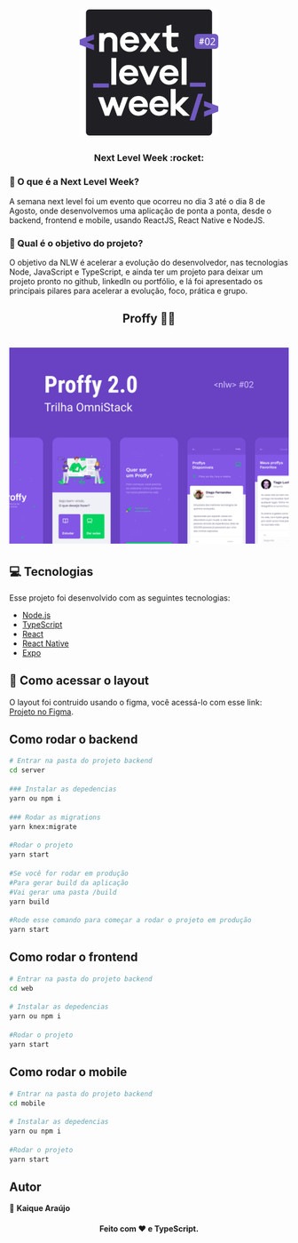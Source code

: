 <h1 align="center">
    <img alt="NextLevelWeek" title="#NextLevelWeek" src="github/logo.svg" width="250px" />
</h1>

<h3 align="center">Next Level Week :rocket: </h1>

### :shrug: O que é a Next Level Week?

A semana next level foi um evento que ocorreu no dia 3 até o dia 8 de Agosto, onde desenvolvemos uma aplicação de ponta a ponta, desde o backend, frontend e mobile, usando ReactJS, React Native e NodeJS.

### :exploding_head: Qual é o objetivo do projeto?

O objetivo da NLW é acelerar a evolução do desenvolvedor, nas tecnologias Node, JavaScript e TypeScript, e ainda ter um projeto para deixar um projeto pronto no github, linkedIn ou portfólio, e lá foi apresentado os principais pilares para acelerar a evolução, foco, prática e grupo.

<h2 align="center">Proffy 👨‍🎓 </h2>

<h1 align="center">
    <img alt="background" title="capa" src="github/background.svg" width="700px" />
</h1>

## :computer: Tecnologias

Esse projeto foi desenvolvido com as seguintes tecnologias:

- [Node.js][nodejs]
- [TypeScript][typescript]
- [React][reactjs]
- [React Native][rn]
- [Expo][expo]

[nodejs]: https://nodejs.org/
[typescript]: https://www.typescriptlang.org/
[expo]: https://expo.io/
[reactjs]: https://reactjs.org
[rn]: https://facebook.github.io/react-native/
[yarn]: https://yarnpkg.com/


## :file_folder: Como acessar o layout

O layout foi contruido usando o figma, você acessá-lo com esse link: [Projeto no Figma](https://www.figma.com/file/GHGS126t7WYjnPZdRKChJF/?viewer=1&node-id=).

## Como rodar o backend

```sh
# Entrar na pasta do projeto backend
cd server

### Instalar as depedencias
yarn ou npm i

### Rodar as migrations
yarn knex:migrate

#Rodar o projeto
yarn start

#Se você for rodar em produção
#Para gerar build da aplicação
#Vai gerar uma pasta /build
yarn build

#Rode esse comando para começar a rodar o projeto em produção
yarn start
```

## Como rodar o frontend

```sh
# Entrar na pasta do projeto backend
cd web

# Instalar as depedencias
yarn ou npm i

#Rodar o projeto
yarn start
```

## Como rodar o mobile

```sh
# Entrar na pasta do projeto backend
cd mobile

# Instalar as depedencias
yarn ou npm i

#Rodar o projeto
yarn start
```

## Autor

👤 **Kaique Araújo**

<h4 align="center">Feito com ❤️ e TypeScript.</h3>
